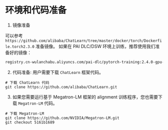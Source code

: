# 环境和代码准备

1. 镜像准备

可以参考 `https://github.com/alibaba/ChatLearn/tree/master/docker/torch/Dockerfile.torch2.3.0` 准备镜像。
如果在 PAI DLC/DSW 环境上训练，推荐使用我们准备好的镜像：

```bash
registry.cn-wulanchabu.aliyuncs.com/pai-dlc/pytorch-training:2.4.0-gpu-py3.10-cu12.5-ngc24.06-ubuntu22.04
```

2. 代码准备: 用户需要下载 `ChatLearn` 框架代码。

```
# 下载 ChatLearn 代码
git clone https://github.com/alibaba/ChatLearn.git
```

3. 如果您需要运行基于 Megatron-LM 框架的 alignment 训练程序，您也需要下载 `Megatron-LM` 代码。

```
# 下载 Megatron-LM
git clone https://github.com/NVIDIA/Megatron-LM.git
git checkout 5161b1689
```
